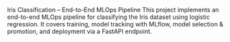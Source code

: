 Iris Classification – End-to-End MLOps Pipeline
This project implements an end-to-end MLOps pipeline for classifying the Iris dataset using logistic regression. It covers training, model tracking with MLflow, model selection & promotion, and deployment via a FastAPI endpoint.
